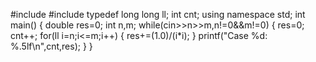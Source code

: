 #include<iostream>
#include<cmath>
typedef long long ll;
int cnt;
using namespace std;
int main()
{
     double res=0;
	int n,m;
	while(cin>>n>>m,n!=0&&m!=0)
	{
	    res=0;
	    cnt++;
	    for(ll i=n;i<=m;i++)
    	{
	         res+=(1.0)/(i*i);
    	}
	printf("Case %d: %.5lf\n",cnt,res);
	}
}